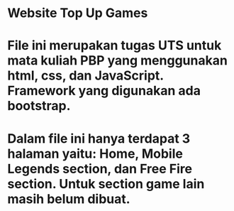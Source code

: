 # Website Top Up Games
# File ini merupakan tugas UTS untuk mata kuliah PBP yang menggunakan html, css, dan JavaScript. Framework yang digunakan ada bootstrap.
# Dalam file ini hanya terdapat 3 halaman yaitu: Home, Mobile Legends section, dan Free Fire section. Untuk section game lain masih belum dibuat. 
